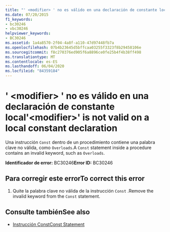 ```yaml
---
title: "' <modifier> ' no es válido en una declaración de constante local"
ms.date: 07/20/2015
f1_keywords:
- bc30246
- vbc30246
helpviewer_keywords:
- BC30246
ms.assetid: 1a4a8570-2f04-4a8f-a110-47d97448fb7a
ms.openlocfilehash: 07b4b23645d5bffcaa03255f3323f8b29458106e
ms.sourcegitcommit: f8c270376ed905f6a8896ce0fe25b4f4b38ff498
ms.translationtype: MT
ms.contentlocale: es-ES
ms.lasthandoff: 06/04/2020
ms.locfileid: "84359184"
---
```

# <a name="modifier-is-not-valid-on-a-local-constant-declaration"></a><span data-ttu-id="e5cf9-102">' \<modifier> ' no es válido en una declaración de constante local</span><span class="sxs-lookup"><span data-stu-id="e5cf9-102">'\<modifier>' is not valid on a local constant declaration</span></span>
<span data-ttu-id="e5cf9-103">Una instrucción `Const` dentro de un procedimiento contiene una palabra clave no válida, como `Overloads`.</span><span class="sxs-lookup"><span data-stu-id="e5cf9-103">A `Const` statement inside a procedure contains an invalid keyword, such as `Overloads`.</span></span>  
  
 <span data-ttu-id="e5cf9-104">**Identificador de error:** BC30246</span><span class="sxs-lookup"><span data-stu-id="e5cf9-104">**Error ID:** BC30246</span></span>  
  
## <a name="to-correct-this-error"></a><span data-ttu-id="e5cf9-105">Para corregir este error</span><span class="sxs-lookup"><span data-stu-id="e5cf9-105">To correct this error</span></span>  
  
1. <span data-ttu-id="e5cf9-106">Quite la palabra clave no válida de la instrucción `Const` .</span><span class="sxs-lookup"><span data-stu-id="e5cf9-106">Remove the invalid keyword from the `Const` statement.</span></span>  
  
## <a name="see-also"></a><span data-ttu-id="e5cf9-107">Consulte también</span><span class="sxs-lookup"><span data-stu-id="e5cf9-107">See also</span></span>

- [<span data-ttu-id="e5cf9-108">Instrucción Const</span><span class="sxs-lookup"><span data-stu-id="e5cf9-108">Const Statement</span></span>](../language-reference/statements/const-statement.md)
